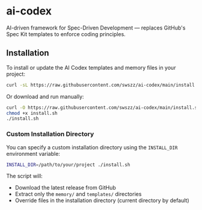 # ai-codex
AI-driven framework for Spec-Driven Development — replaces GitHub's Spec Kit templates to enforce coding principles.

## Installation

To install or update the AI Codex templates and memory files in your project:

```bash
curl -sL https://raw.githubusercontent.com/swszz/ai-codex/main/install.sh | bash
```

Or download and run manually:

```bash
curl -O https://raw.githubusercontent.com/swszz/ai-codex/main/install.sh
chmod +x install.sh
./install.sh
```

### Custom Installation Directory

You can specify a custom installation directory using the `INSTALL_DIR` environment variable:

```bash
INSTALL_DIR=/path/to/your/project ./install.sh
```

The script will:
- Download the latest release from GitHub
- Extract only the `memory/` and `templates/` directories
- Override files in the installation directory (current directory by default)
